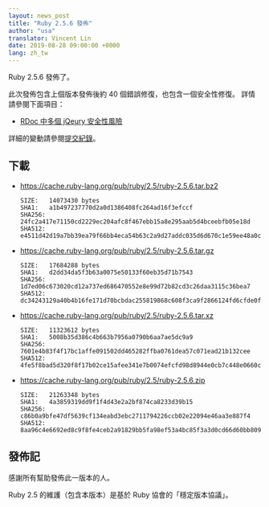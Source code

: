 ```yaml
---
layout: news_post
title: "Ruby 2.5.6 發佈"
author: "usa"
translator: Vincent Lin
date: 2019-08-28 09:00:00 +0000
lang: zh_tw
---
```


Ruby 2.5.6 發佈了。

此次發佈包含上個版本發佈後約 40 個錯誤修復，也包含一個安全性修復。
詳情請參閱下面項目：

* [RDoc 中多個 jQeury 安全性風險](/zh_tw/news/2019/08/28/multiple-jquery-vulnerabilities-in-rdoc/)

詳細的變動請參閱[提交紀錄](https://github.com/ruby/ruby/compare/v2_5_5...v2_5_6)。

## 下載

* <https://cache.ruby-lang.org/pub/ruby/2.5/ruby-2.5.6.tar.bz2>

      SIZE:   14073430 bytes
      SHA1:   a1b497237770d2a0d1386408fc264ad16f3efccf
      SHA256: 24fc2a417e71150cd2229ec204afc8f467ebb15a8e295aab5d4bceebfb05e18d
      SHA512: e4511d42d19a7bb39ea79f66bb4eca54b63c2a9d27addc035d6d670c1e59ee48a0c6e9c6bc7d082d1f1114b0668831dce3b7422034517f3c4a06ced0e47a7914

* <https://cache.ruby-lang.org/pub/ruby/2.5/ruby-2.5.6.tar.gz>

      SIZE:   17684288 bytes
      SHA1:   d2dd34da5f3b63a0075e50133f60eb35d71b7543
      SHA256: 1d7ed06c673020cd12a737ed686470552e8e99d72b82cd3c26daa3115c36bea7
      SHA512: dc34243129a40b4b16fe171d70bcbdac255819868c608f3ca9f2866124fd6cfde0f3990d5e08a42752427d9066981ca14a634679b9bed5bca9f349a8526d0f35

* <https://cache.ruby-lang.org/pub/ruby/2.5/ruby-2.5.6.tar.xz>

      SIZE:   11323612 bytes
      SHA1:   5008b35d386c4b663b7956a0790b6aa7ae5dc9a9
      SHA256: 7601e4b83f4f17bc1affe091502dd465282ffba0761dea57c071ead21b132cee
      SHA512: 4fe5f8bad5d320f8f17b02ce15afee341e7b0074efcfd98d8944e0cb7c448e0660c4553dd5c0328ee3b49fea3247642f85c60bdce431ed57f58b6326dfd48ee1

* <https://cache.ruby-lang.org/pub/ruby/2.5/ruby-2.5.6.zip>

      SIZE:   21263348 bytes
      SHA1:   4a3859319dd9f1f4d43e2a2bf874ca8233d39b15
      SHA256: c86b0a9bfe47df5639cf134eabd3ebc2711794226ccb02e22094e46aa3e887f4
      SHA512: 8aa96c4e6692ed8c9f8fe4ceb2a91829bb5fa98ef53a4bc85f3a3d0cd66d60bb80985359bd9f7020de7d1cc39c7223559aa20dfdcc01d890624b71b935c6f8da

## 發佈記

感謝所有幫助發佈此一版本的人。

Ruby 2.5 的維護（包含本版本）是基於 Ruby 協會的「穩定版本協議」。
